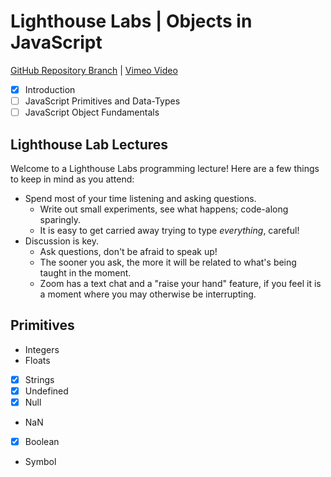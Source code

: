 # Lighthouse Labs | Objects in JavaScript

[GitHub Repository Branch](https://github.com/WarrenUhrich/lighthouse-labs-objects-in-javascript/tree/2022.05.24-web-flex-day-16may2022) | [Vimeo Video](#)

- [X] Introduction
- [ ] JavaScript Primitives and Data-Types
- [ ] JavaScript Object Fundamentals

## Lighthouse Lab Lectures

Welcome to a Lighthouse Labs programming lecture! Here are a few things to keep in mind as you attend:
- Spend most of your time listening and asking questions.
    - Write out small experiments, see what happens; code-along sparingly.
    - It is easy to get carried away trying to type _everything_, careful!
- Discussion is key.
    - Ask questions, don't be afraid to speak up!
    - The sooner you ask, the more it will be related to what's being taught in the moment.
    - Zoom has a text chat and a "raise your hand" feature, if you feel it is a moment where you may otherwise be interrupting.

## Primitives

* Integers
* Floats
* [X] Strings
* [X] Undefined
* [X] Null
* NaN
* [X] Boolean
* Symbol
